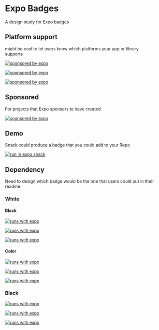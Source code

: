 # Expo Badges

A design study for Expo badges

## Platform support

might be cool to let users know which platforms your app or library supports

[![sponsored by expo](https://img.shields.io/badge/Platforms-Native-4630EB.svg?style=for-the-badge&logo=EXPO&labelColor=000&logoWidth=20&logoColor=fff)](https://github.com/expo/expo)

[![sponsored by expo](https://img.shields.io/badge/Platforms-Web-4630EB.svg?style=for-the-badge&logo=EXPO&labelColor=000&logoWidth=20&logoColor=fff)](https://github.com/expo/expo)

[![sponsored by expo](https://img.shields.io/badge/Platforms-Universal-4630EB.svg?style=for-the-badge&logo=EXPO&labelColor=000&logoWidth=20&logoColor=fff)](https://github.com/expo/expo)

## Sponsored

For projects that Expo sponsors to have created

[![sponsored by expo](https://img.shields.io/badge/Sponsored_by-Expo-4630EB.svg?style=for-the-badge&logo=EXPO&labelColor=000&logoWidth=20&logoColor=fff)](https://github.com/expo/expo)

## Demo

Snack could produce a badge that you could add to your Repo

[![run in expo snack](https://img.shields.io/badge/RUN%20IN%20SNACK-4630EB.svg?style=for-the-badge&logo=EXPO&labelColor=f3f3f3&logoWidth=20&logoColor=000)](https://snack.expo.io)

## Dependency

Need to design which badge would be the one that users could put in their readme

### White

#### Black

[![runs with expo](https://img.shields.io/badge/Runs%20with%20Expo-000.svg?style=flat&logo=EXPO&labelColor=f3f3f3&logoWidth=20&logoColor=000)](https://github.com/expo/expo)

[![runs with expo](https://img.shields.io/badge/Runs%20with%20Expo-000.svg?style=flat-square&logo=EXPO&labelColor=f3f3f3&logoWidth=20&logoColor=000)](https://github.com/expo/expo)

[![runs with expo](https://img.shields.io/badge/Runs%20with%20Expo-000.svg?style=for-the-badge&logo=EXPO&labelColor=f3f3f3&logoWidth=20&logoColor=000)](https://github.com/expo/expo)

#### Color

[![runs with expo](https://img.shields.io/badge/Runs%20with%20Expo-4630EB.svg?style=flat&logo=EXPO&labelColor=f3f3f3&logoWidth=20&logoColor=000)](https://github.com/expo/expo)

[![runs with expo](https://img.shields.io/badge/Runs%20with%20Expo-4630EB.svg?style=flat-square&logo=EXPO&labelColor=f3f3f3&logoWidth=20&logoColor=000)](https://github.com/expo/expo)

[![runs with expo](https://img.shields.io/badge/Runs%20with%20Expo-4630EB.svg?style=for-the-badge&logo=EXPO&labelColor=f3f3f3&logoWidth=20&logoColor=000)](https://github.com/expo/expo)

### Black

[![runs with expo](https://img.shields.io/badge/Runs%20with%20Expo-000.svg?style=flat&logo=EXPO&labelColor=000&logoWidth=20&logoColor=fff)](https://github.com/expo/expo)

[![runs with expo](https://img.shields.io/badge/Runs%20with%20Expo-000.svg?style=flat-square&logo=EXPO&labelColor=0&logoWidth=20&logoColor=f)](https://github.com/expo/expo)

[![runs with expo](https://img.shields.io/badge/Runs%20with%20Expo-000.svg?style=for-the-badge&logo=EXPO&labelColor=0&logoWidth=20&logoColor=f)](https://github.com/expo/expo)
